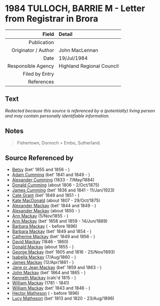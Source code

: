 ﻿---
layout: page
permalink: /sources/s94133243
---

# 1984 TULLOCH, BARRIE M - Letter from Registrar in Brora

Field | Detail
---:|:---
Publication | 
Originator / Author | John MacLennan
Date | 19/Jul/1984
Responsible Agency | Highland Regional Council
Filed by Entry | 
References | 

## Text

_Redacted because this source is referenced by a (potentially) living person and may contain personally identifiable information._

## Notes

> Fishertown, Dornoch = Embo, Sutherland.
>


## Source Referenced by

* [Betsy](../people/@49855242@-betsy-b1855~1856-d.md) (bet' 1855 and 1856 - )
* [Adam Cumming](../people/@55409960@-adam-cumming-b1841~1849-d.md) (bet' 1841 and 1849 - )
* [Alexander Cumming](../people/@7028096@-alexander-cumming-b1833-d1884-5-7.md) (1833 - 7/May/1884)
* [Donald Cumming](../people/@45726416@-donald-cumming-b1806-d1875-10-2.md) (about 1806 - 2/Oct/1875)
* [James Cumming](../people/@66384942@-james-cumming-b1836~1841-d1923-1-11.md) (bet' 1836 and 1841 - 11/Jan/1923)
* [Cate Grant](../people/@89641618@-cate-grant-b1849~1851-d.md) (bet' 1849 and 1851 - )
* [Kate MacDonald](../people/@28255030@-kate-macdonald-b1807-d1875-10-29.md) (about 1807 - 29/Oct/1875)
* [Alexander Mackay](../people/@2381836@-alexander-mackay-b1844~1849-d.md) (bet' 1844 and 1849 - )
* [Alexander Mackay](../people/@25433155@-alexander-mackay-b1850-d.md) (about 1850 - )
* [Ann Mackay](../people/@74868546@-ann-mackay-b1855-11-5-d.md) (5/Nov/1855 - )
* [Ann Mackay](../people/@85130771@-ann-mackay-b1858~1859-d1889-6-14.md) (bet' 1858 and 1859 - 14/Jun/1889)
* [Barbara Mackay](../people/@61459684@-barbara-mackay-b-d1896.md) ( - before 1896)
* [Barbara Mackay](../people/@52409786@-barbara-mackay-b1849~1854-d.md) (bet' 1849 and 1854 - )
* [Catherine Mackay](../people/@26872816@-catherine-mackay-b1849~1856-d.md) (bet' 1849 and 1856 - )
* [David Mackay](../people/@46263680@-david-mackay-b1846-d1860.md) (1846 - 1860)
* [Donald Mackay](../people/@32633938@-donald-mackay-b1855-d.md) (about 1855 - )
* [George Mackay](../people/@33764614@-george-mackay-b1805~1816-d1893-11-25.md) (bet' 1805 and 1816 - 25/Nov/1893)
* [Isabella Mackay](../people/@32797554@-isabella-mackay-b1860-8-7-d.md) (7/Aug/1860 - )
* [James Mackay](../people/@60572122@-james-mackay-b1861-4-12-d.md) (12/Apr/1861 - )
* [Jane or Jean Mackay](../people/@4172390@-jane-or-jean-mackay-b1859~1863-d.md) (bet' 1859 and 1863 - )
* [John Mackay](../people/@15814480@-john-mackay-b1864~1865-d.md) (bet' 1864 and 1865 - )
* [Kenneth Mackay](../people/@21362348@-kenneth-mackay-b1815-d.md) (calc'd 1815 - )
* [William Mackay](../people/@69114879@-william-mackay-b1781-d1841.md) (1781 - 1841)
* [William Mackay](../people/@99871003@-william-mackay-b1843~1846-d.md) (bet' 1843 and 1846 - )
* [Hector Matheson](../people/@28800527@-hector-matheson-b-d1896.md) ( - before 1896)
* [Lucy Matheson](../people/@67811996@-lucy-matheson-b1813~1820-d1896-8-23.md) (bet' 1813 and 1820 - 23/Aug/1896)
